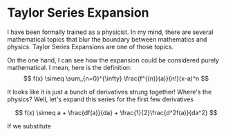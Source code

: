 # Taylor Series Expansion

I have been formally trained as a physicist. In my mind, there are several mathematical topics that blur the boundary between mathematics and physics. Taylor Series Expansions are one of those topics.

On the one hand, I can see how the expansion could be considered purely mathematical. I mean, here is the definition:
$$
f(x) \simeq \sum_{n=0}^{\infty} \frac{f^{(n)}(a)}{n!}(x-a)^n
$$

It looks like it is just a bunch of derivatives strung together! Where's the physics? Well, let's expand this series for the first few derivatives

$$
f(x) \simeq a + \frac{df(a)}{da} + \frac{1}{2}\frac{d^2f(a)}{da^2}
$$

If we substitute 
